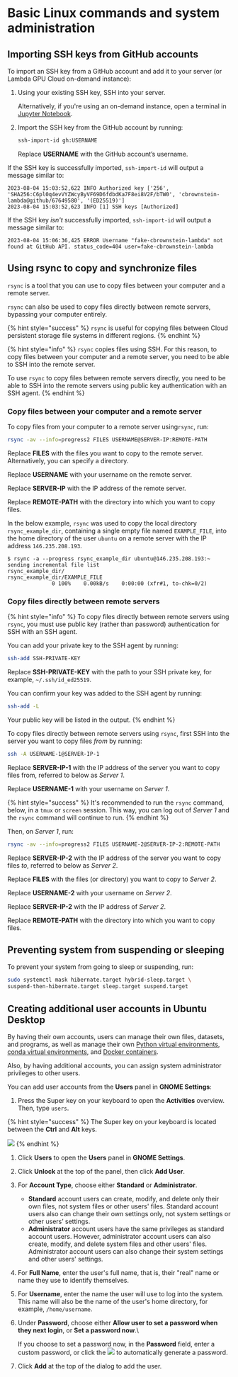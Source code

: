 # Basic Linux commands and system administration

## Importing SSH keys from GitHub accounts

To import an SSH key from a GitHub account and add it to your server (or Lambda GPU Cloud on-demand instance):

1.  Using your existing SSH key, SSH into your server.

    Alternatively, if you're using an on-demand instance, open a terminal in [Jupyter Notebook](https://docs.lambdalabs.com/cloud/open-jupyter-notebook/).
2.  Import the SSH key from the GitHub account by running:

    ```bash
    ssh-import-id gh:USERNAME
    ```

    Replace **USERNAME** with the GitHub account’s username.

If the SSH key is successfully imported, `ssh-import-id` will output a message similar to:

```
2023-08-04 15:03:52,622 INFO Authorized key ['256', 'SHA256:C6pl0q4evVYZWcyByVF69D6fdbdKa7F8ei8V2F/bTW0', 'cbrownstein-lambda@github/67649580', '(ED25519)']
2023-08-04 15:03:52,623 INFO [1] SSH keys [Authorized]
```

If the SSH key _isn't_ successfully imported, `ssh-import-id` will output a message similar to:

```
2023-08-04 15:06:36,425 ERROR Username "fake-cbrownstein-lambda" not found at GitHub API. status_code=404 user=fake-cbrownstein-lambda
```

## Using rsync to copy and synchronize files

`rsync` is a tool that you can use to copy files between your computer and a remote server.

`rsync` can also be used to copy files directly between remote servers, bypassing your computer entirely.

{% hint style="success" %}
`rsync` is useful for copying files between Cloud persistent storage file systems in different regions.
{% endhint %}

{% hint style="info" %}
`rsync` copies files using SSH. For this reason, to copy files between your computer and a remote server, you need to be able to SSH into the remote server.

To use `rsync` to copy files between remote servers directly, you need to be able to SSH into the remote servers using public key authentication with an SSH agent.
{% endhint %}

### Copy files between your computer and a remote server

To copy files from your computer to a remote server using`rsync`, run:

```bash
rsync -av --info=progress2 FILES USERNAME@SERVER-IP:REMOTE-PATH
```

Replace **FILES** with the files you want to copy to the remote server. Alternatively, you can specify a directory.

Replace **USERNAME** with your username on the remote server.

Replace **SERVER-IP** with the IP address of the remote server.

Replace **REMOTE-PATH** with the directory into which you want to copy files.

In the below example, `rsync` was used to copy the local directory `rsync_example_dir`, containing a single empty file named `EXAMPLE_FILE`, into the home directory of the user `ubuntu` on a remote server with the IP address `146.235.208.193`.

```
$ rsync -a --progress rsync_example_dir ubuntu@146.235.208.193:~
sending incremental file list
rsync_example_dir/
rsync_example_dir/EXAMPLE_FILE
              0 100%    0.00kB/s    0:00:00 (xfr#1, to-chk=0/2)
```

### Copy files directly between remote servers

{% hint style="info" %}
To copy files directly between remote servers using `rsync`, you must use public key (rather than password) authentication for SSH with an SSH agent.

You can add your private key to the SSH agent by running:

```bash
ssh-add SSH-PRIVATE-KEY
```

Replace **SSH-PRIVATE-KEY** with the path to your SSH private key, for example, `~/.ssh/id_ed25519`.

You can confirm your key was added to the SSH agent by running:

```bash
ssh-add -L
```

Your public key will be listed in the output.
{% endhint %}

To copy files directly between remote servers using `rsync`, first SSH into the server you want to copy files _from_ by running:

```bash
ssh -A USERNAME-1@SERVER-IP-1
```

Replace **SERVER-IP-1** with the IP address of the server you want to copy files from, referred to below as _Server 1_.

Replace **USERNAME-1** with your username on _Server 1_.

{% hint style="success" %}
It's recommended to run the `rsync` command, below, in a `tmux` or `screen` session. This way, you can log out of _Server 1_ and the `rsync` command will continue to run.
{% endhint %}

Then, on _Server 1_, run:

```bash
rsync -av --info=progress2 FILES USERNAME-2@SERVER-IP-2:REMOTE-PATH
```

Replace **SERVER-IP-2** with the IP address of the server you want to copy files _to_, referred to below as _Server 2_.

Replace **FILES** with the files (or directory) you want to copy to _Server 2_.

Replace **USERNAME-2** with your username on _Server 2_.

Replace **SERVER-IP-2** with the IP address of _Server 2_.

Replace **REMOTE-PATH** with the directory into which you want to copy files.

## Preventing system from suspending or sleeping

To prevent your system from going to sleep or suspending, run:

```sh
sudo systemctl mask hibernate.target hybrid-sleep.target \
suspend-then-hibernate.target sleep.target suspend.target
```

## Creating additional user accounts in Ubuntu Desktop

By having their own accounts, users can manage their own files, datasets, and programs, as well as manage their own [Python virtual environments](https://docs.lambdalabs.com/linux/create-python-virtual-environment/), [conda virtual environments](https://docs.lambdalabs.com/linux/create-conda-virtual-environment/), and [Docker containers](https://docs.lambdalabs.com/linux/install-docker-run-container/).

Also, by having additional accounts, you can assign system administrator privileges to other users.

You can add user accounts from the **Users** panel in **GNOME Settings**:

1. Press the Super key on your keyboard to open the **Activities** overview. Then, type `users`.

{% hint style="success" %}
The Super key on your keyboard is located between the **Ctrl** and **Alt** keys.

![](https://docs.lambdalabs.com/lib/images/super-key.svg)
{% endhint %}

1. Click **Users** to open the **Users** panel in **GNOME Settings**.
2. Click **Unlock** at the top of the panel, then click **Add User**.
3. For **Account Type**, choose either **Standard** or **Administrator**.
   * **Standard** account users can create, modify, and delete only their own files, not system files or other users' files. Standard account users also can change their own settings only, not system settings or other users’ settings.
   * **Administrator** account users have the same privileges as standard account users. However, administrator account users can also create, modify, and delete system files and other users' files. Administrator account users can also change their system settings and other users' settings.
4. For **Full Name**, enter the user's full name, that is, their "real" name or name they use to identify themselves.
5. For **Username**, enter the name the user will use to log into the system. This name will also be the name of the user's home directory, for example, `/home/username`.
6.  Under **Password**, choose either **Allow user to set a password when they next login**, or **Set a password now**.\


    If you choose to set a password now, in the **Password** field, enter a custom password, or click the ![](https://docs.lambdalabs.com/lib/images/settings-symbolic.svg) to automatically generate a password.
7. Click **Add** at the top of the dialog to add the user.
